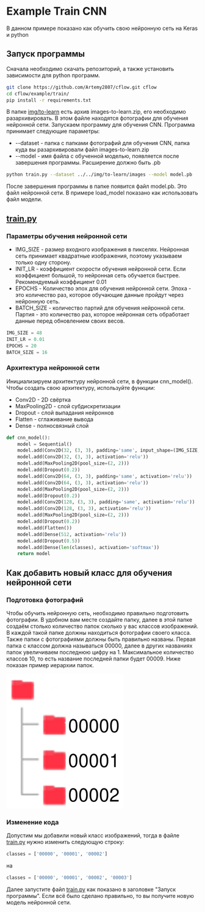  # Example Train CNN
В данном примере показано как обучить свою нейронную сеть на Keras и python

## Запуск программы

Сначала необходимо скачать репозиторий, а также установить зависимости для python программ.
```bash
git clone https://github.com/Artemy2807/cflow.git cflow
cd cflow/example/train/
pip install -r requirements.txt
```
В папке [img/to-learn](../../img/to-learn) есть архив images-to-learn.zip, его необходимо разархивировать. В этом файле находятся фотографии для обучения нейронной сети. Запускаем программу для обучения CNN. Программа принимает следующие параметры:
- --dataset - папка с папками фотографий для обучения CNN, папка куда вы разархивировали файл images-to-learn.zip
- --model - имя файла с обученной моделью, появляется после завершения программы. Расширение должно быть .pb
```bash
python train.py --dataset ../../img/to-learn/images --model model.pb
```

После завершения программы в папке появится файл model.pb. Это файл нейронной сети. В примере load_model показано как использовать файл модели.

## [train.py](train.py)

### Параметры обучения нейронной сети


- IMG_SIZE - размер входного изображения в пикселях. Нейронная сеть принимает квадратные изображения, поэтому указываем только одну сторону.
- INIT_LR - коэффициент скорости обучения нейронной сети. Если коэффициент большой, то нейронная сеть обучается быстрее. Рекомендуемый коэффициент 0.01
- EPOCHS - Количество эпох для обучения нейронной сети. Эпоха - это количество раз, которое обучающие данные пройдут через нейронную сеть.
- BATCH_SIZE - количество партий для обучения нейронной сети. Партия - это количество раз, которое нейронная сеть обработает данные перед обновлением своих весов.
```python
IMG_SIZE = 48
INIT_LR = 0.01
EPOCHS = 20
BATCH_SIZE = 16
```

### Архитектура нейронной сети

Инициализируем архитектуру нейронной сети, в функции cnn_model(). Чтобы создать свою архитектуру, используйте функции:
- Conv2D - 2D свёртка
- MaxPooling2D - слой субдискретизации
- Dropout - слой выпадания нейроннов
- Flatten - сглаживание вывода
- Dense - полносвязный слой
```python
def cnn_model():
    model = Sequential()
    model.add(Conv2D(32, (3, 3), padding='same', input_shape=(IMG_SIZE, IMG_SIZE, 3), activation='relu'))
    model.add(Conv2D(32, (3, 3), activation='relu'))
    model.add(MaxPooling2D(pool_size=(2, 2)))
    model.add(Dropout(0.2))
    model.add(Conv2D(64, (3, 3), padding='same', activation='relu'))
    model.add(Conv2D(64, (3, 3), activation='relu'))
    model.add(MaxPooling2D(pool_size=(2, 2)))
    model.add(Dropout(0.2))
    model.add(Conv2D(128, (3, 3), padding='same', activation='relu'))
    model.add(Conv2D(128, (3, 3), activation='relu'))
    model.add(MaxPooling2D(pool_size=(2, 2)))
    model.add(Dropout(0.2))
    model.add(Flatten())
    model.add(Dense(512, activation='relu'))
    model.add(Dropout(0.5))
    model.add(Dense(len(classes), activation='softmax'))
    return model
```

## Как добавить новый класс для обучения нейронной сети

### Подготовка фотографий

Чтобы обучить нейронную сеть, необходимо правильно подготовить фотографии. В удобном вам месте создайте папку, далее в этой папке создаём столько количество папок сколько у вас классов изображений. В каждой такой папке должны находиться фотографии своего класса. Также папки с фотографиями должны быть правильно названы. Первая папка с классом должна называться 00000, далее в других названиях папок увеличиваем последнюю цифру на 1. Максимальное количество классов 10, то есть название последней папки будет 00009. Ниже показан пример иерархии папок.

![folders](../../logo/folders.png)

### Изменение кода 

Допустим мы добавили новый класс изображений, тогда в файле [train.py](train.py) нужно изменить следующую строку:
```python
classes = ['00000', '00001', '00002'] 
```
на
```python
classes = ['00000', '00001', '00002', '00003']
```
Далее запустите файл [train.py](train.py) как показано в заголовке "Запуск программы". Если всё было сделано правильно, то вы получите новую модель нейронной сети.
